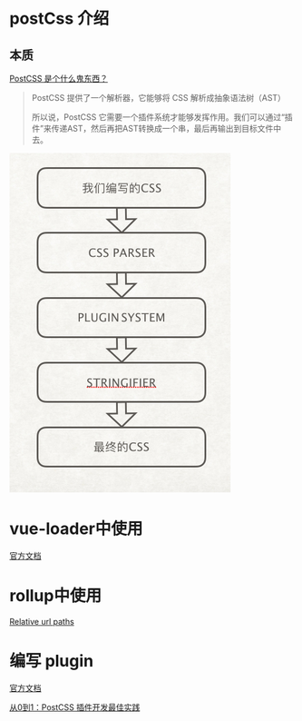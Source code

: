 # postCss 介绍

## 本质

[PostCSS 是个什么鬼东西？](https://segmentfault.com/a/1190000003909268)

> PostCSS 提供了一个解析器，它能够将 CSS 解析成抽象语法树（AST）
>
> 所以说，PostCSS 它需要一个插件系统才能够发挥作用。我们可以通过“插件”来传递AST，然后再把AST转换成一个串，最后再输出到目标文件中去。

![postCss本质](assets/bVqy8j.png)



# vue-loader中使用

[官方文档](https://vue-loader-v14.vuejs.org/zh-cn/features/postcss.html)





# rollup中使用

[Relative url paths](https://github.com/differui/rollup-plugin-sass/issues/23)





# 编写 plugin

[官方文档](https://github.com/postcss/postcss/blob/master/docs/writing-a-plugin.md)

[从0到1：PostCSS 插件开发最佳实践](https://segmentfault.com/a/1190000007938930)

